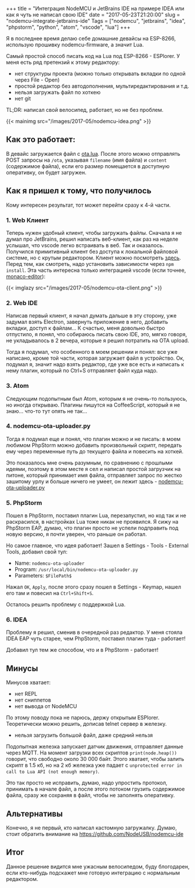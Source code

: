 +++
title = "Интеграция NodeMCU и JetBrains IDE на примере IDEA или как я чуть не написал свою IDE"
date = "2017-05-23T21:20:00"
slug = "nodemcu-integrate-jetbrains-ide"
Tags = ["nodemcu", "jetbrains", "idea", "phpstorm", "python", "atom", "vscode", "lua"]
+++

Я в последнее время делаю себе домашние девайсы на ESP-8266, использую прошивку nodemcu-firmware, а значит Lua.

Самый простой способ писать код на Lua под ESP-8266 - ESPlorer. У меня есть ряд претензий к этому редактору:

- нет структуры проекта (можно только открывать вкладки по одной через File - Open)
- простой редактор без автодополнения, мультиредактирования и т.д.
- нельзя загружать файл по хоткею
- нет git

TL;DR: написал свой велосипед, работает, но не без проблем.

{{< mainimg src="/images/2017-05/nodemcu-idea.png" >}}

<!--more-->

## Как это работает:

В девайс загружается файл с [ota.lua](https://github.com/popstas/nodemcu-d1-xyc-wb-dc/blob/master/ota.lua).
После этого можно отправлять POST запросы на `/ota`, указывая `filename` (имя файла) и `content` (содержимое файла),
если его размер помещается в доступную оперативку, он будет загружен.


## Как я пришел к тому, что получилось
Кому интересен результат, тот может перейти сразу к 4-й части.

### 1. Web Клиент
Теперь нужен удобный клиент, чтобы загружать файлы. Сначала я не думал про JetBrains, решил написать веб-клиент,
как раз на неделе услышал, что vscode легко встраивать в веб. Так и оказалось. Получился примитивный клиент без доступа
к локальной файловой системе, но с крутым редактором. Клиент можно посмотреть [здесь](https://github.com/popstas/nodemcu-d1-xyc-wb-dc/tree/master/ota-client).
Перед тем, как смотреть, надо установить зависимости через `npm install`. Эта часть интересна только интеграцией vscode
(если точнее, [monaco-editor](https://github.com/Microsoft/monaco-editor)):

{{< imglazy src="/images/2017-05/nodemcu-ota-client.png" >}}

### 2. Web IDE
Написав первый клиент, я начал думать дальше в эту сторону, уже задумал взять Electron, завернуть приложение в него,
добавить вкладки, доступ к файлам... К счастью, меня довольно быстро отпустило, я понял, что собираюсь писать свою IDE,
это, мягко говоря, не укладывалось в 2 вечера, которые я решил потратить на OTA upload.

Тогда я подумал, что особенного в моем решении и понял: все уже написано, кроме той части, которая загружает файл в устройство.
Ок, подумал я, значит надо взять редактор, где уже все есть и написать к нему плагин, который по Ctrl+S отправляет файл куда надо.

### 3. Atom
Следующим подопытным был Atom, которым я не очень-то пользуюсь, но иногда открываю. Плагины пишутся на CoffeeScript,
который я не знаю... что-то тут опять не так...

### 4. nodemcu-ota-uploader.py
Тогда я подумал еще и понял, что плагин можно и не писать: в моем любимом PhpStorm можно добавить произвольный скрипт,
передать ему через переменные путь до текущего файла и повесить на хоткей.

Это показалось мне очень разумным, по сравнению с прошлыми идеями, поэтому в этом месте я сел и написал простой загрузчик
на питоне, который принимает имя файла, отправляет запрос по жестко зашитому урлу и больше ничего не умеет,
он лежит здесь - [nodemcu-ota-uploader.py](https://github.com/popstas/nodemcu-d1-xyc-wb-dc/blob/master/nodemcu-ota-uploader.py)

### 5. PhpStorm
Пошел в PhpStorm, поставил плагин Lua, перезапустил, но код так и не раскрасился, в настройках Lua тоже никак не проявился.
Я сижу на PhpStorm EAP, думаю, что плагин просто не успели подправить под новую версию, я почти уверен, что раньше он работал.

Но самое главное, что идея работает! Зашел в Settings - Tools - External Tools, добавил свой тул:

- Name: `nodemcu-ota-uploader`
- Program: `/usr/local/bin/nodemcu-ota-uploader.py`
- Parameters: `$FilePath$`

Нажал `OK`, `Apply`, после этого сразу пошел в Settings - Keymap, нашел его там и повесил на `Ctrl+Shift+S`.

Осталось решить проблему с поддержкой Lua.

### 6. IDEA
Проблему я решил, сменив в очередной раз редактор. У меня стояла IDEA EAP чуть старее, чем PhpStorm, поставил плагин туда - работает!

Добавил тул тем же способом, что и в PhpStorm - работает!



## Минусы
Минусов хватает:

- нет REPL
- нет сниппетов
- нет вывода от NodeMCU

По этому поводу пока не парюсь, держу открытым ESPlorer. Теоретически можно решить, дописав telnet сервер в железку.

- нельзя загрузить большой файл, даже средний нельзя

Подопытная железка запускает датчик движения, отправляет данные через MQTT. На момент загрузки всех скриптов `print(node.heap())`
говорит, что свободно около 30 000 байт. Этого хватает, чтобы залить скрипт в 1.5 кб, но на 2 кб железка уже падает с
`unprotected error in call to Lua API (not enough memory)`.

Это так просто не исправить, думаю, надо упростить протокол, принимать в начале файл, а после этого потоком грузить
содержимое файла, сразу же сохраняя в файл, чтобы не заполнять оперативку.



## Альтернативы
Конечно, я не первый, кто написал кастомную загружалку. Думаю, стоит обратить внимание на https://github.com/NodeUSB/nodemcu-ide



## Итог
Данное решение видится мне ужасным велосипедом, буду блогодарен, если кто-нибудь подскажет мне готовую интеграцию с нормальным редактором.
